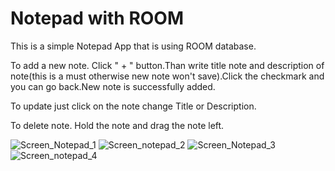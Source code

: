 # Notepad with ROOM
This is a simple Notepad App that is using ROOM database.

To add a new note. Click " + " button.Than write title note and description of note(this is a must otherwise new note won't save).Click the checkmark and you can go back.New note is successfully added.

To update just click on the note change Title or Description.

To delete note. Hold the note and drag the note left.

![Screen_Notepad_1](https://user-images.githubusercontent.com/66402503/83881182-8d625a00-a740-11ea-84ab-5c7d7579bd7e.jpg)
![Screen_notepad_2](https://user-images.githubusercontent.com/66402503/83881369-cf8b9b80-a740-11ea-8c9d-fe106288fce1.jpg)
![Screen_Notepad_3](https://user-images.githubusercontent.com/66402503/83881370-d0bcc880-a740-11ea-8050-00b64a9b913b.jpg)
![Screen_notepad_4](https://user-images.githubusercontent.com/66402503/83881372-d1555f00-a740-11ea-86e7-c7b9704224af.jpg)
